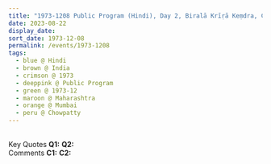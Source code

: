 ```yaml
---
title: "1973-1208 Public Program (Hindi), Day 2, Biralā Krīṛā Keṃdra, Chowpatty, Girgaum Chowpatty, Mumbai, Maharashtra, India"
date: 2023-08-22
display_date: 
sort_date: 1973-12-08
permalink: /events/1973-1208
tags:
  - blue @ Hindi
  - brown @ India
  - crimson @ 1973
  - deeppink @ Public Program
  - green @ 1973-12
  - maroon @ Maharashtra
  - orange @ Mumbai
  - peru @ Chowpatty
---
```


<br>

<wave-list>
  <list-title color="DarkSeaGreen" width="55">Key Quotes</list-title>
  <list-item color="BlanchedAlmond" width="280"><b>Q1:</b> <i></i></list-item>
  <list-item color="Lavender" width="280"><b>Q2:</b> <i></i></list-item>
</wave-list>

<br>

<wave-list>
  <list-title color="DarkSeaGreen" width="55">Comments</list-title>
  <list-item color="BlanchedAlmond" width="280"><b>C1:</b> <i></i></list-item>
  <list-item color="Lavender" width="280"><b>C2:</b> <i></i></list-item>
</wave-list>